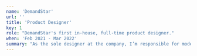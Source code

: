 ```yaml
---
name: 'DemandStar'
url: ''
title: 'Product Designer'
key: 1
role: "DemandStar's first in-house, full-time product designer."
when: 'Feb 2021 - Mar 2022'
summary: "As the sole designer at the company, I’m responsible for modernizing the user experience of a product first designed in 1998, which includes establishing a new design system, conducting research with our user base and driving our integration of accessibility best practices, including the use of semantic HTML, screen-reader best practices, and plain-language usage. This requires developing and investing in quality working relationships with my colleagues across engineering, support, and sales, as well as with DemandStar’s CEO."
---
```

